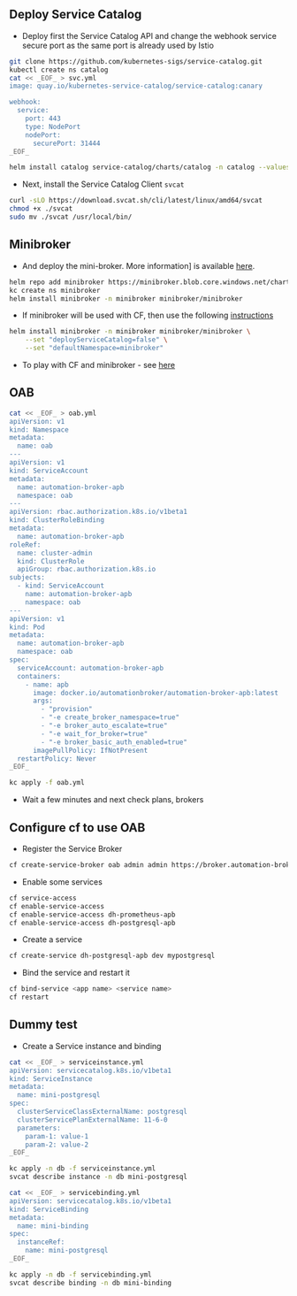 ## Deploy Service Catalog

- Deploy first the Service Catalog API and change the webhook service secure port as the same port is already used by Istio
```bash
git clone https://github.com/kubernetes-sigs/service-catalog.git
kubectl create ns catalog
cat << _EOF_ > svc.yml
image: quay.io/kubernetes-service-catalog/service-catalog:canary

webhook:
  service:
    port: 443
    type: NodePort
    nodePort:
      securePort: 31444
_EOF_

helm install catalog service-catalog/charts/catalog -n catalog --values ./svc.yml
```
- Next, install the Service Catalog Client `svcat`
```bash
curl -sLO https://download.svcat.sh/cli/latest/linux/amd64/svcat
chmod +x ./svcat
sudo mv ./svcat /usr/local/bin/
```

## Minibroker

- And deploy the mini-broker. More information] is available [here](https://svc-cat.io/docs/walkthrough/). 
 
```bash
helm repo add minibroker https://minibroker.blob.core.windows.net/charts
kc create ns minibroker
helm install minibroker -n minibroker minibroker/minibroker
```
- If minibroker will be used with CF, then use the following [instructions](https://github.com/kubernetes-sigs/minibroker#usage-with-cloud-foundry)
```bash
helm install minibroker -n minibroker minibroker/minibroker \
	--set "deployServiceCatalog=false" \
    --set "defaultNamespace=minibroker"
```

- To play with CF and minibroker - see [here](https://github.com/kubernetes-sigs/minibroker#usage)

## OAB

```bash
cat << _EOF_ > oab.yml
apiVersion: v1
kind: Namespace
metadata:
  name: oab
---
apiVersion: v1
kind: ServiceAccount
metadata:
  name: automation-broker-apb
  namespace: oab
---
apiVersion: rbac.authorization.k8s.io/v1beta1
kind: ClusterRoleBinding
metadata:
  name: automation-broker-apb
roleRef:
  name: cluster-admin
  kind: ClusterRole
  apiGroup: rbac.authorization.k8s.io
subjects:
  - kind: ServiceAccount
    name: automation-broker-apb
    namespace: oab
---
apiVersion: v1
kind: Pod
metadata:
  name: automation-broker-apb
  namespace: oab
spec:
  serviceAccount: automation-broker-apb
  containers:
    - name: apb
      image: docker.io/automationbroker/automation-broker-apb:latest
      args:
        - "provision"
        - "-e create_broker_namespace=true"
        - "-e broker_auto_escalate=true"
        - "-e wait_for_broker=true"
        - "-e broker_basic_auth_enabled=true"
      imagePullPolicy: IfNotPresent
  restartPolicy: Never
_EOF_

kc apply -f oab.yml
```
- Wait a few minutes and next check plans, brokers

## Configure cf to use OAB

- Register the Service Broker
```bash
cf create-service-broker oab admin admin https://broker.automation-broker.svc:1338/ansible-service-broker
```

- Enable some services
```bash
cf service-access
cf enable-service-access
cf enable-service-access dh-prometheus-apb
cf enable-service-access dh-postgresql-apb
```

- Create a service
```bash
cf create-service dh-postgresql-apb dev mypostgresql
```
- Bind the service and restart it
```bash
cf bind-service <app name> <service name>
cf restart
```

## Dummy test

- Create a Service instance and binding
```bash
cat << _EOF_ > serviceinstance.yml
apiVersion: servicecatalog.k8s.io/v1beta1
kind: ServiceInstance
metadata:
  name: mini-postgresql
spec:
  clusterServiceClassExternalName: postgresql
  clusterServicePlanExternalName: 11-6-0
  parameters:
    param-1: value-1
    param-2: value-2
_EOF_

kc apply -n db -f serviceinstance.yml
svcat describe instance -n db mini-postgresql

cat << _EOF_ > servicebinding.yml
apiVersion: servicecatalog.k8s.io/v1beta1
kind: ServiceBinding
metadata:
  name: mini-binding
spec:
  instanceRef:
    name: mini-postgresql
_EOF_

kc apply -n db -f servicebinding.yml
svcat describe binding -n db mini-binding
```

